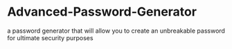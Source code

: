 # Advanced-Password-Generator
a password generator that will allow you to create an unbreakable password for ultimate security purposes

